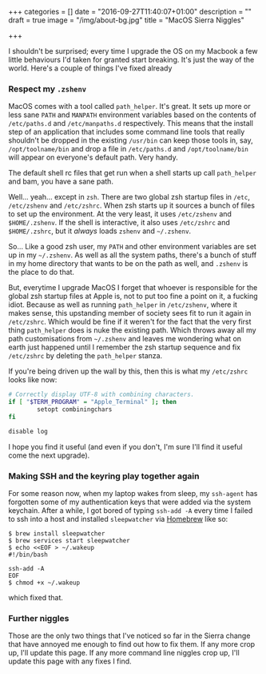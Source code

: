 +++
categories = []
date = "2016-09-27T11:40:07+01:00"
description = ""
draft = true
image = "/img/about-bg.jpg"
title = "MacOS Sierra Niggles"

+++

I shouldn't be surprised; every time I upgrade the OS on my Macbook a few
little behaviours I'd taken for granted start breaking. It's just the way of
the world. Here's a couple of things I've fixed already

### Respect my `.zshenv` ###

MacOS comes with a tool called `path_helper`. It's great. It sets up more or
less sane `PATH` and `MANPATH` environment variables based on the contents of
`/etc/paths.d` and `/etc/manpaths.d` respectively. This means that the install
step of an application that includes some command line tools that really
shouldn't be dropped in the existing `/usr/bin` can keep those tools in, say,
`/opt/toolname/bin` and drop a file in `/etc/paths.d` and `/opt/toolname/bin`
will appear on everyone's default path. Very handy.

The default shell rc files that get run when a shell starts up call
`path_helper` and bam, you have a sane path.

Well... yeah... except in `zsh`. There are two global zsh startup files in
`/etc`, `/etc/zshenv` and `/etc/zshrc`. When zsh starts up it sources a bunch
of files to set up the environment. At the very least, it uses `/etc/zshenv`
and `$HOME/.zshenv`. If the shell is interactive, it also uses `/etc/zshrc`
and `$HOME/.zshrc`, but it _always_ loads `zshenv` and `~/.zshenv`.

So... Like a good zsh user, my `PATH` and other environment variables are set
up in my `~/.zshenv`. As well as all the system paths, there's a bunch of
stuff in my home directory that wants to be on the path as well, and `.zshenv`
is the place to do that.

But, everytime I upgrade MacOS I forget that whoever is responsible for the
global zsh startup files at Apple is, not to put too fine a point on it, a
fucking idiot. Because as well as running `path_helper` in `/etc/zshenv`,
where it makes sense, this upstanding member of society sees fit to run it
again in `/etc/zshrc`. Which would be fine if it weren't for the fact that the
very first thing `path_helper` does is nuke the existing path. Which throws
away all my path customisations from `~/.zshenv` and leaves me wondering what
on earth just happened until I remember the zsh startup sequence and fix
`/etc/zshrc` by deleting the `path_helper` stanza.

If you're being driven up the wall by this, then this is what my `/etc/zshrc`
looks like now:

```sh
# Correctly display UTF-8 with combining characters.
if [ "$TERM_PROGRAM" = "Apple_Terminal" ]; then
        setopt combiningchars
fi

disable log
```

I hope you find it useful (and even if you don't, I'm sure I'll find it useful
come the next upgrade).

### Making SSH and the keyring play together again ###

For some reason now, when my laptop wakes from sleep, my `ssh-agent` has
forgotten some of my authentication keys that were added via the system
keychain. After a while, I got bored of typing `ssh-add -A` every time I
failed to ssh into a host and installed `sleepwatcher`
via [Homebrew](http://brew.sh) like so:

```
$ brew install sleepwatcher
$ brew services start sleepwatcher
$ echo <<EOF > ~/.wakeup
#!/bin/bash

ssh-add -A
EOF
$ chmod +x ~/.wakeup
```

which fixed that.

### Further niggles ###

Those are the only two things that I've noticed so far in the Sierra change
that have annoyed me enough to find out how to fix them. If any more crop up,
I'll update this page. If any more command line niggles crop up, I'll update
this page with any fixes I find.
